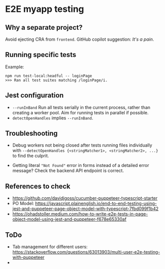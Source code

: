 # E2E myapp testing

## Why a separate project?

Avoid ejecting CRA from ``frontend``. GitHub copilot suggestion: _It's a pain_.

## Running specific tests

Example:
```shell
npm run test-local:headful -- loginPage
>>> Ran all test suites matching /loginPage/i.

```

## Jest configuration

- ``--runInBand`` Run all tests serially in the current process, rather than creating a worker pool. Aim for running tests in parallel if possible.
- ``detectOpenHandles`` implies ``--runInBand``.

## Troubleshooting

- Debug workers not being closed after tests running files individually with ``--detectOpenHandles {<stringMatcher1>, <stringMatcher2>, ...}`` to find the culprit.

- Getting literal ``"Not Found"`` error in forms instead of a detailed error message? Check the backend API endpoint is correct.

## References to check

- <https://github.com/davidjgoss/cucumber-puppeteer-typescript-starter>
- PO Model: <https://javascript.plainenglish.io/end-to-end-testing-using-jest-and-puppeteer-page-object-model-with-typescript-7fbd099f1b42>
- <https://ohadstoller.medium.com/how-to-write-e2e-tests-in-page-object-model-using-jest-and-puppeteer-f678e65330af>

## ToDo

- Tab management for different users: https://stackoverflow.com/questions/63013903/multi-user-e2e-testing-with-puppeteer
- 
